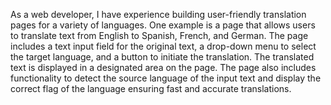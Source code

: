 As a web developer, I have experience building user-friendly translation pages for a variety of languages. One example is a page that allows users to translate text from English to Spanish, French, and German. The page includes a text input field for the original text, a drop-down menu to select the target language, and a button to initiate the translation. The translated text is displayed in a designated area on the page. The page also includes functionality to detect the source language of the input text and display the correct flag of the language ensuring fast and accurate translations.
